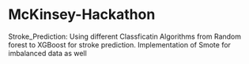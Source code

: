 # McKinsey-Hackathon
Stroke_Prediction: Using different Classficatin Algorithms from Random forest to XGBoost for stroke prediction. Implementation of Smote for imbalanced data as well
